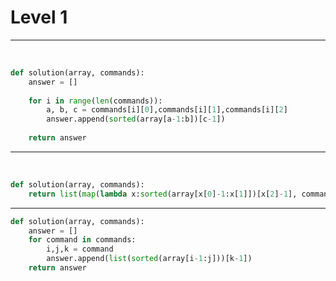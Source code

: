 # Level 1

---

​																									




```python
def solution(array, commands):
    answer = []
    
    for i in range(len(commands)):
        a, b, c = commands[i][0],commands[i][1],commands[i][2]
        answer.append(sorted(array[a-1:b])[c-1])
    
    return answer
```

---

​												

```python
def solution(array, commands):
    return list(map(lambda x:sorted(array[x[0]-1:x[1]])[x[2]-1], commands))
```

---



```python
def solution(array, commands):
    answer = []
    for command in commands:
        i,j,k = command
        answer.append(list(sorted(array[i-1:j]))[k-1])
    return answer
```

